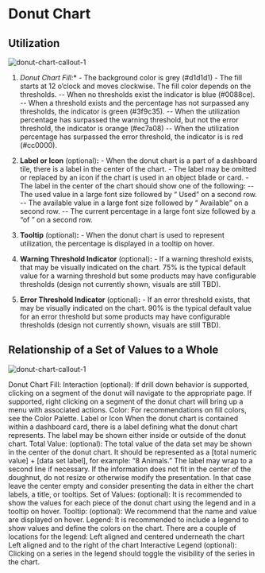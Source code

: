 # Donut Chart

## Utilization
![donut-chart-callout-1](img/donut-chart-callout-1.png)

  1. *Donut Chart Fill:**
    - The background color is grey (#d1d1d1)
    - The fill starts at 12 o’clock and moves clockwise. The fill color depends on the thresholds.
      -- When no thresholds exist the indicator is blue (#0088ce).
      -- When a threshold exists and the percentage has not surpassed any thresholds, the indicator is green (#3f9c35).
      -- When the utilization percentage has surpassed the warning threshold, but not the error threshold, the indicator is orange (#ec7a08)
      -- When the utilization percentage has surpassed the error threshold, the indicator is is red (#cc0000).

  1. **Label or Icon** (optional)**:**
    - When the donut chart is a part of a dashboard tile, there is a label in the center of the chart.
    - The label may be omitted or replaced by an icon if the chart is used in an object blade or card.
    - The label in the center of the chart should show one of the following:
      -- The used value in a large font size followed by “<units> Used” on a second row.
      -- The available value in a large font size followed by “<units> Available” on a second row.
      -- The current percentage in a large font size followed by a “of <total value> <units>” on a second row.

  1. **Tooltip** (optional)**:**
    - When the donut chart is used to represent utilization, the percentage is displayed in a tooltip on hover.

  1. **Warning Threshold Indicator** (optional)**:**
    - If a warning threshold exists, that may be visually indicated on the chart. 75% is the typical default value for a warning threshold but some products may have configurable thresholds (design not currently shown, visuals are still TBD).

  1. **Error Threshold Indicator** (optional)**:**
    - If an error threshold exists, that may be visually indicated on the chart. 90% is the typical default value for an error threshold but some products may have configurable thresholds (design not currently shown, visuals are still TBD).

## Relationship of a Set of Values to a Whole
![donut-chart-callout-1](img/donut-chart-callout-2.png)

Donut Chart Fill:
Interaction (optional):
If drill down behavior is supported, clicking on a segment of the donut will navigate to the appropriate page.
If supported, right clicking on a segment of the donut chart will bring up a menu with associated actions.
Color: For recommendations on fill colors, see the Color Palette.
Label or Icon When the donut chart is contained within a dashboard card, there is a label defining what the donut chart represents. The label may be shown either inside or outside of the donut chart.
Total Value: (optional): The total value of the data set may be shown in the center of the donut chart. It should be represented as a [total numeric value] + [data set label], for example: “8 Animals.” The label may wrap to a second line if necessary. If the information does not fit in the center of the doughnut, do not resize or otherwise modify the presentation. In that case leave the center empty and consider presenting the data in either the chart labels, a title, or tooltips.
Set of Values: (optional): It is recommended to show the values for each piece of the donut chart using the legend and in a tooltip on hover.
Tooltip: (optional): We recommend that the name and value are displayed on hover.
Legend: It is recommended to include a legend to show values and define the colors on the chart. There are a couple of locations for the legend:
Left aligned and centered underneath the chart
Left aligned and to the right of the chart
Interactive Legend (optional): Clicking on a series in the legend should toggle the visibility of the series in the chart.
